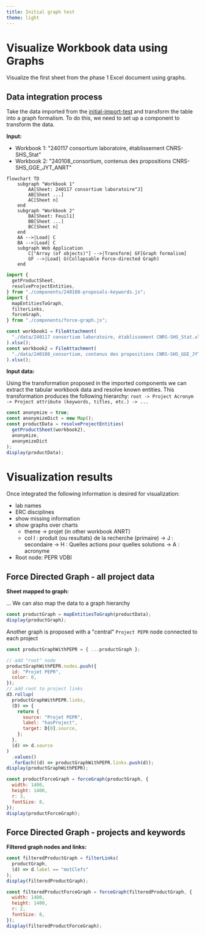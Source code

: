 ```yaml
---
title: Initial graph test
theme: light
---
```


# Visualize Workbook data using Graphs

Visualize the first sheet from the phase 1 Excel document using graphs.

## Data integration process

Take the data imported from the [initial-import-test](./initial-import-test) and transform the table into a graph formalism.
To do this, we need to set up a component to transform the data.

**Input:**

- Workbook 1: "240117 consortium laboratoire, établissement CNRS-SHS_Stat"
- Workbook 2: "240108_consortium, contenus des propositions CNRS-SHS_GGE_JYT_ANRT"

```mermaid
flowchart TD
    subgraph "Workbook 1"
        AA[Sheet: 240117 consortium laboratoire^J]
        AB[Sheet ...]
        AC[Sheet n]
    end
    subgraph "Workbook 2"
        BA[Sheet: Feuil1]
        BB[Sheet ...]
        BC[Sheet n]
    end
    AA -->|Load| C
    BA -->|Load| C
    subgraph Web Application
        C["Array (of objects)"] -->|Transform| GF[Graph formalism]
        GF -->|Load| G(Collapsable Force-directed Graph)
    end
```

```js echo
import {
  getProductSheet,
  resolveProjectEntities,
} from "./components/240108-proposals-keywords.js";
import {
  mapEntitiesToGraph,
  filterLinks,
  forceGraph,
} from "./components/force-graph.js";

const workbook1 = FileAttachment(
  "./data/240117 consortium laboratoire, établissement CNRS-SHS_Stat.xlsx"
).xlsx();
const workbook2 = FileAttachment(
  "./data/240108_consortium, contenus des propositions CNRS-SHS_GGE_JYT_ANRT.xlsx"
).xlsx();
```

**Input data:**

Using the transformation proposed in the imported components we can extract the tabular workbook data and resolve known entities.
This transformation produces the following hierarchy: `root -> Project Acronym -> Project attribute (keywords, titles, etc.) -> ...`

```js echo
const anonymize = true;
const anonymizeDict = new Map();
const productData = resolveProjectEntities(
  getProductSheet(workbook2),
  anonymize,
  anonymizeDict
);
display(productData);
```

# Visualization results

Once integrated the following information is desired for visualization:

- lab names
- ERC disciplines
- show missing information
- show graphs over charts
  - theme → projet (in other workbook ANRT)
  - col I : produit (ou resultats) de la recherche (primaire) → J : secondaire → H : Quelles actions pour quelles solutions → A : acronyme
- Root node: PEPR VDBI

## Force Directed Graph - all project data

**Sheet mapped to graph:**

... We can also map the data to a graph hierarchy

```js echo
const productGraph = mapEntitiesToGraph(productData);
display(productGraph);
```

Another graph is proposed with a "central" `Project PEPR` node connected to each project

```js echo
const productGraphWithPEPR = { ...productGraph };

// add "root" node
productGraphWithPEPR.nodes.push({
  id: "Projet PEPR",
  color: 0,
});
// add root to project links
d3.rollup(
  productGraphWithPEPR.links,
  (D) => {
    return {
      source: "Projet PEPR",
      label: "hasProject",
      target: D[0].source,
    };
  },
  (d) => d.source
)
  .values()
  .forEach((d) => productGraphWithPEPR.links.push(d));
display(productGraphWithPEPR);
```

```js echo
const productForceGraph = forceGraph(productGraph, {
  width: 1400,
  height: 1400,
  r: 3,
  fontSize: 8,
});
display(productForceGraph);
```

## Force Directed Graph - projects and keywords

**Filtered graph nodes and links:**

```js echo
const filteredProductGraph = filterLinks(
  productGraph,
  (d) => d.label == "motClefs"
);
display(filteredProductGraph);
```

```js echo
const filteredProductForceGraph = forceGraph(filteredProductGraph, {
  width: 1400,
  height: 1400,
  r: 2,
  fontSize: 8,
});
display(filteredProductForceGraph);
```
